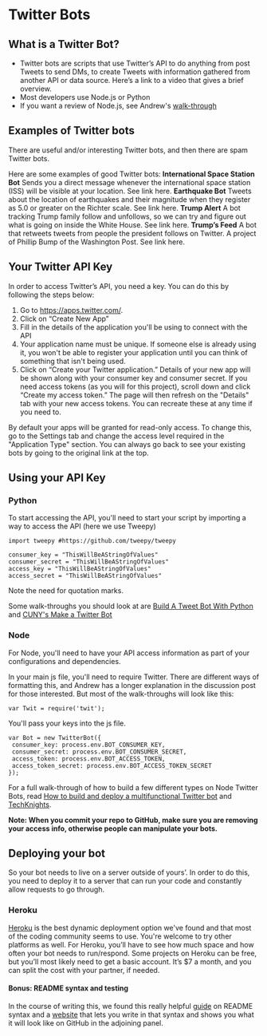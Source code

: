 
# Twitter Bots
## What is a Twitter Bot?
- Twitter bots are scripts that use Twitter’s API to do anything from post Tweets to send DMs, to create Tweets with information gathered from another API or data source. Here’s a link to a video that gives a brief overview.
- Most developers use Node.js or Python
- If you want a review of Node.js, see Andrew's [walk-through](https://github.com/brizandrew/writing-modular-code)

## Examples of Twitter bots
There are useful and/or interesting Twitter bots, and then there are spam Twitter bots.

Here are some examples of good Twitter bots:
**International Space Station Bot**
Sends you a direct message whenever the international space station (ISS) will be visible at your location. See link here.
**Earthquake Bot**
Tweets about the location of earthquakes and their magnitude when they register as 5.0 or greater on the Richter scale. See link here.
**Trump Alert**
A bot tracking Trump family follow and unfollows, so we can try and figure out what is going on inside the White House. See link here.
**Trump’s Feed**
A bot that retweets tweets from people the president follows on Twitter. A project of Phillip Bump of the Washington Post. See link here.

## Your Twitter API Key
In order to access Twitter’s API, you need a key. You can do this by following the steps below:

1. Go to https://apps.twitter.com/.
2. Click on “Create New App”
3. Fill in the details of the application you'll be using to connect with the API
4. Your application name must be unique. If someone else is already using it, you won't be able to register your application until you can think of something that isn't being used.
5. Click on “Create your Twitter application.” Details of your new app will be shown along with your consumer key and consumer secret. If you need access tokens (as you will for this project), scroll down and click “Create my access token.” The page will then refresh on the "Details" tab with your new access tokens. You can recreate these at any time if you need to.

By default your apps will be granted for read-only access. To change this, go to the Settings tab and change the access level required in the "Application Type" section. You can always go back to see your existing bots by going to the original link at the top.

## Using your API Key
### Python
To start accessing the API, you'll need to start your script by importing a way to access the API (here we use Tweepy)
```
import tweepy #https://github.com/tweepy/tweepy

consumer_key = "ThisWillBeAStringOfValues"
consumer_secret = "ThisWillBeAStringOfValues"
access_key = "ThisWillBeAStringOfValues"
access_secret = "ThisWillBeAStringOfValues"
```
Note the need for quotation marks.

Some walk-throughs you should look at are [Build A Tweet Bot With Python](https://scotch.io/tutorials/build-a-tweet-bot-with-python) and [CUNY's Make a Twitter Bot](https://jitp.commons.gc.cuny.edu/make-a-twitter-bot-in-python-iterative-code-examples/)


### Node
 For Node, you'll need to have your API access information as part of your configurations and dependencies.

In your main js file, you'll need to require Twitter. There are different ways of formatting this, and Andrew has a longer explanation in the discussion post for those interested. But most of the walk-throughs will look like this:

```var Twit = require('twit');```

You'll pass your keys into the js file.
```
var Bot = new TwitterBot({
 consumer_key: process.env.BOT_CONSUMER_KEY,
 consumer_secret: process.env.BOT_CONSUMER_SECRET,
 access_token: process.env.BOT_ACCESS_TOKEN,
 access_token_secret: process.env.BOT_ACCESS_TOKEN_SECRET
});
```
For a full walk-through of how to build a few different types on Node Twitter Bots, read [How to build and deploy a multifunctional Twitter bot](https://medium.freecodecamp.org/how-to-build-and-deploy-a-multifunctional-twitter-bot-49e941bb3092) and [TechKnights](http://techknights.org/workshops/nodejs-twitterbot/).

**Note: When you commit your repo to GitHub, make sure you are removing your access info, otherwise people can manipulate your bots.**

## Deploying your bot
So your bot needs to live on a server outside of yours’. In order to do this, you need to deploy it to a server that can run your code and constantly allow requests to go through.
### Heroku
[Heroku](https://www.heroku.com/) is the best dynamic deployment option we've found and that most of the coding community seems to use. You're welcome to try other platforms as well. For Heroku, you’ll have to see how much space and how often your bot needs to run/respond. Some projects on Heroku can be free, but you’ll most likely need to get a basic account. It’s $7 a month, and you can split the cost with your partner, if needed.

#### Bonus: README syntax and testing
In the course of writing this, we found this really helpful [guide](https://help.github.com/articles/basic-writing-and-formatting-syntax/#quoting-code) on README syntax and a [website](https://stackedit.io/app) that lets you write in that syntax and shows you what it will look like on GitHub in the adjoining panel.  

